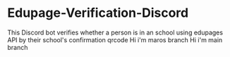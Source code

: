 # Edupage-Verification-Discord
This Discord bot verifies whether a person is in an school using edupages API by their school's confirmation qrcode
Hi i'm maros branch
Hi i'm main branch
